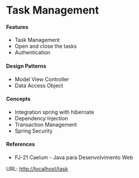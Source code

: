 <h1>Task Management</h1> 

<h4>Features</h4>
<ul>
	<li>Task Management</li> 
	<li>Open and close the tasks</li>
	<li>Authentication</li>
</ul>

<h4>Design Patterns</h4>
<ul>
	<li>Model View Controller</li>
	<li>Data Access Object</li>
</ul>

<h4>Concepts</h4> 
<ul>
	<li>Integration spring with hibernate</li>
	<li>Dependency Injection</li>
	<li>Transaction Management</li>
	<li>Spring Security</li>
</ul>

<h4>References</h4>
<ul> 
	<li>FJ-21 Caelum - Java para Desenvolvimento Web</li>
</ul>

URL: <a href="http://localhost/task">http://localhost/task</a>